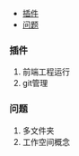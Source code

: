 - [插件](#plugin)
- [问题](#question)
### <div id="plugin">插件</div>
1. 前端工程运行
2. git管理
### <div id="question">问题</div>
1. 多文件夹
2. 工作空间概念